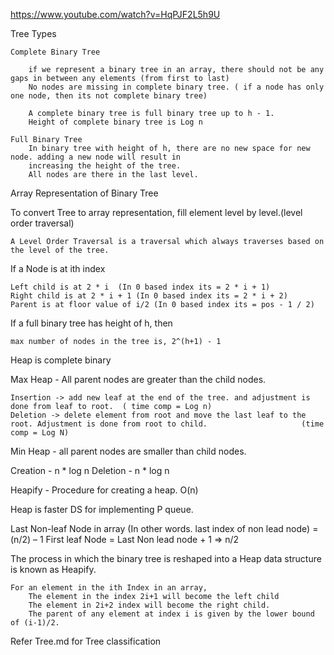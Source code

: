 


https://www.youtube.com/watch?v=HqPJF2L5h9U

Tree Types

	Complete Binary Tree
	
		if we represent a binary tree in an array, there should not be any gaps in between any elements (from first to last)
		No nodes are missing in complete binary tree. ( if a node has only one node, then its not complete binary tree)
		
		A complete binary tree is full binary tree up to h - 1.
		Height of complete binary tree is Log n
		
	Full Binary Tree
		In binary tree with height of h, there are no new space for new node. adding a new node will result in 
		increasing the height of the tree.
		All nodes are there in the last level.

Array Representation of Binary Tree

To convert Tree to array representation, fill element level by level.(level order traversal)

	A Level Order Traversal is a traversal which always traverses based on the level of the tree.

	
If a Node is at ith index

	Left child is at 2 * i  (In 0 based index its = 2 * i + 1)
	Right child is at 2 * i + 1 (In 0 based index its = 2 * i + 2)
	Parent is at floor value of i/2 (In 0 based index its = pos - 1 / 2)

If a full binary tree has height of h, then

	max number of nodes in the tree is, 2^(h+1) - 1

	
	
Heap is complete binary


Max Heap - All parent nodes are greater than the child nodes.
	
	Insertion -> add new leaf at the end of the tree. and adjustment is done from leaf to root.  ( time comp = Log n)
	Deletion -> delete element from root and move the last leaf to the root. Adjustment is done from root to child.   					(time comp = Log N)
	
Min Heap - all parent nodes are smaller than child nodes. 



Creation - n * log n
Deletion - n * log n



Heapify - Procedure for creating a heap.
			O(n)
			
Heap is faster DS for implementing P queue.

Last Non-leaf Node in array (In other words. last index of non lead node) = (n/2) – 1
First leaf Node = Last Non lead node + 1 => n/2


The process in which the binary tree is reshaped into a Heap data structure is known as Heapify.

	For an element in the ith Index in an array, 
		The element in the index 2i+1 will become the left child 
		The element in 2i+2 index will become the right child.
		The parent of any element at index i is given by the lower bound of (i-1)/2.
		
Refer Tree.md for Tree classification